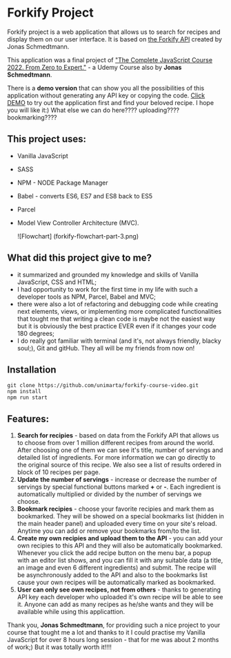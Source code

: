 # Forkify Project

Forkify project is a web application that allows us to search for recipes and display them on our user interface. It is based on [the Forkify API](https://forkify-api.herokuapp.com/v2) created by Jonas Schmedtmann.

This application was a final project of ["The Complete JavaScript Course 2022. From Zero to Expert."](https://www.udemy.com/course/the-complete-javascript-course/) - a Udemy Course also by **Jonas Schmedtmann**.

There is a **demo version** that can show you all the possibilities of this application without generating any API key or copying the code. [Click DEMO](https://forkify-v2.netlify.app/) to try out the application first and find your beloved recipe. I hope you will like it:) What else we can do here???? uploading???? bookmarking????

## This project uses:

- Vanilla JavaScript
- SASS
- NPM - NODE Package Manager
- Babel - converts ES6, ES7 and ES8 back to ES5
- Parcel
- Model View Controller Architecture (MVC).

  ![Flowchart] (forkify-flowchart-part-3.png)

## What did this project give to me?

- it summarized and grounded my knowledge and skills of Vanilla JavaScript, CSS and HTML;
- I had opportunity to work for the first time in my life with such a developer tools as NPM, Parcel, Babel and MVC;
- there were also a lot of refactoring and debugging code while creating next elements, views, or implementing more complicated functionalities that tought me that writing a clean code is maybe not the easiest way but it is obviously the best practice EVER even if it changes your code 180 degrees;
- I do really got familiar with terminal (and it's, not always friendly, blacky soul;), Git and gitHub. They all will be my friends from now on!

## Installation

```
git clone https://github.com/unimarta/forkify-course-video.git
npm install
npm run start
```

## Features:

1. **Search for recipies** - based on data from the Forkify API that allows us to choose from over 1 million different recipes from around the world. After choosing one of them we can see it's title, number of servings and detailed list of ingredients. For more information we can go directly to the original source of this recipe. We also see a list of results ordered in block of 10 recipes per page.
2. **Update the number of servings** - increase or decrease the number of servings by special functional buttons marked **+** or **-**. Each ingredient is automatically multiplied or divided by the number of servings we choose.
3. **Bookmark recipies** - choose your favorite recipies and mark them as bookmarked. They will be showed on a special bookmarks list (hidden in the main header panel) and uploaded every time on your site's reload. Anytime you can add or remove your bookmarks from/to the list.
4. **Create my own recipies and upload them to the API** - you can add your own recipies to this API and they will also be automatically bookmarked. Whenever you click the add recipe button on the menu bar, a popup with an editor list shows, and you can fill it with any suitable data (a title, an image and even 6 different ingredients) and submit. The recipe will be asynchronously added to the API and also to the bookmarks list cause your own recipes will be automatically marked as bookmarked.
5. **User can only see own recipes, not from others** - thanks to generating API key each developer who uploaded it's own recipe will be able to see it. Anyone can add as many recipes as he/she wants and they will be available while using this applicattion.

Thank you, **Jonas Schmedtmann**, for providing such a nice project to your course that tought me a lot and thanks to it I could practise my Vanilla JavaScript for over 8 hours long session - that for me was about 2 months of work;) But it was totally worth it!!!!

